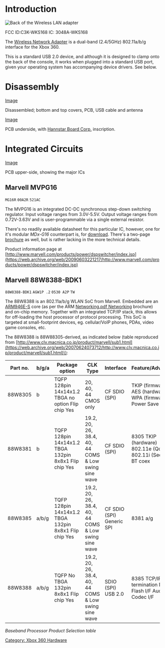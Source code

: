 # Introduction

![Back of the Wireless LAN adapter](images/Wlan_back.jpg)

FCC ID:C3K-WKS168
IC: 3048A-WKS168

The [Wireless Network Adapter](https://web.archive.org/web/20150226023206/http://www.xbox.com:80/en-US/xbox-360/accessories/cablesnetworking/Xbox360WirelessNNetworkingAdapter)
is a dual-band (2.4/5GHz) 802.11a/b/g interface for the Xbox 360.

This is a standard USB 2.0 device, and although it is designed to clamp
onto the back of the console, it works when plugged into a standard USB
port, given your operating system has accompanying device drivers. See
below.

# Disassembly

[Image](images/Wlan_all_pieces.jpg)

Disassembled; bottom and top covers, PCB, USB cable and antenna

[Image](images/Wlan_back_opened.jpg)

PCB underside, with [Hannstar Board Corp.](http://www.hannstarboard.com/wps/wcm/connect/english/tw) inscription.

# Integrated Circuits

[Image](images/Wlan_front_opened.jpg)

PCB upper-side, showing the major ICs

## Marvell MVPG16

`MG16R`
`00A2R`
`521AC`

The MVPG16 is an integrated DC-DC synchronous step-down switching
regulator. Input voltage ranges from 3.0V-5.5V. Output voltage ranges
from 0.72V-3.63V and is user-programmable via a single external
resistor.

There's no readily available datasheet for this particular IC, however,
one for it's modular *MDx-G16* counterpart is, for
[download](https://web.archive.org/web/20071005220740/http://www.marvell.com/products/power/dspswitchermodule/MV-S101948-00C.pdf).
There's a two-page
[brochure](https://web.archive.org/web/20070415092855/http://www.marvell.com/products/power/dspswitcher/DSPSwitcher_MVPG15_16_30_31.pdf)
as well, but is rather lacking in the more technical details.

Product information page at
[http://www.marvell.com/products/power/dspswitcher/index.jsp](https://web.archive.org/web/20090603221217/http://www.marvell.com/products/power/dspswitcher/index.jsp)



## Marvell 88W8388-BDK1

`88W8388-BDK1`
`AGW1P .2`
`0530 A2P`
`TW`

The 88W8388 is an 802.11a/b/g WLAN SoC from Marvell. Embedded are an
[ARM946E-S](https://web.archive.org/web/20100408074133/http://www.arm.com/products/processors/classic/arm9/arm946.php) core (as per
the ARM [Networking.pdf Networking](http://www.arm.com/pdfs/116-4)
brochure) and on-chip memory. Together with an integrated TCP/IP stack,
this allows for off-loading the host processor of protocol processing.
This SoC is targeted at small-footprint devices, eg. cellular/VoIP
phones, PDAs, video game consoles, etc.

The 88W8388 is 88W88305-derived, as indicated below (table reproduced
from
[http://www.clv.macnica.co.jp/product/marvell/sub1.html](https://web.archive.org/web/20070624073712/http://www.clv.macnica.co.jp/product/marvell/sub1.html)\):

| Part no. | b/g/a | Package option                                        | CLK Type                                              | Interface                 | Feature/Advantage                                             |
| -------- | ----- | ----------------------------------------------------- | ----------------------------------------------------- | ------------------------- | ------------------------------------------------------------- |
| 88W8305  | b     | TQFP 128pin 14x14x1.2 TBGA no option Flip chip Yes    | 20, 40, 44 CMOS only                                  | CF SDIO (SPI)             | TKIP (firmware) AES (hardware) WPA (firmware) Power Save      |
| 88W8381  | b     | TQFP 128pin 14x14x1.2 TBGA 132pin 8x8x1 Flip chip Yes | 19.2, 20, 26, 38.4, 40, 44 COMS & Low swing sine wave | CF SDIO (SPI)             | 8305 TKIP (hardware) 802.11e (QoS) 802.11i (Security) BT coex |
| 88W8385  | a/b/g | TQFP 128pin 14x14x1.2 TBGA 132pin 8x8x1 Flip chip Yes | 19.2, 20, 26, 38.4, 40, 44 COMS & Low swing sine wave | CF SDIO (SPI) Generic SPI | 8381 a/g                                                      |
| 88W8388  | a/b/g | TQFP No TBGA 132pin 8x8x1 Flip chip Yes               | 19.2, 20, 26, 38.4, 40, 44 COMS & Low swing sine wave | SDIO (SPI) USB 2.0        | 8385 TCP/IP termination NAND Flash I/F Audio Codec I/F        |

*Baseband Processor Product Selection table*

[Category: Xbox 360 Hardware](../Category_Xbox360_Hardware)
